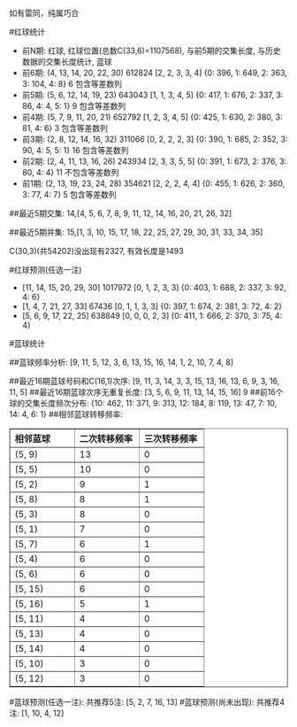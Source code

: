 <!-- 
.. title: 双色球2013087期(2013-07-28)数据分析报告
.. slug: slott-2013087-2013-07-28-report
.. date: 2013-07-29 08:00:00 UTC+08:00
.. tags: Lottery
.. link: 
.. description: 
.. type: text
-->

如有雷同，纯属巧合

<!-- TEASER_END-->

#红球统计

- 前N期: 红球, 红球位置(总数C(33,6)=1107568), 与前5期的交集长度, 与历史数据的交集长度统计, 蓝球
- 前6期: (4, 13, 14, 20, 22, 30) 612824 [2, 2, 3, 3, 4] {0: 396, 1: 649, 2: 363, 3: 104, 4: 8} 6 包含等差数列
- 前5期: (5, 6, 12, 14, 19, 23) 643043 [1, 1, 3, 4, 5] {0: 417, 1: 676, 2: 337, 3: 86, 4: 4, 5: 1} 9 包含等差数列
- 前4期: (5, 7, 9, 11, 20, 21) 652792 [1, 2, 3, 4, 5] {0: 425, 1: 630, 2: 380, 3: 81, 4: 6} 3 包含等差数列
- 前3期: (2, 8, 12, 14, 16, 32) 311066 [0, 2, 2, 2, 3] {0: 390, 1: 685, 2: 352, 3: 90, 4: 5, 5: 1} 16 包含等差数列
- 前2期: (2, 4, 11, 13, 16, 26) 243934 [2, 3, 3, 5, 5] {0: 391, 1: 673, 2: 376, 3: 80, 4: 4} 11 不包含等差数列
- 前1期: (2, 13, 19, 23, 24, 28) 354621 [2, 2, 2, 4, 4] {0: 455, 1: 626, 2: 360, 3: 77, 4: 7} 5 包含等差数列

##最近5期交集:
14,[4, 5, 6, 7, 8, 9, 11, 12, 14, 16, 20, 21, 26, 32]

##最近5期并集:
15,[1, 3, 10, 15, 17, 18, 22, 25, 27, 29, 30, 31, 33, 34, 35]

C(30,3)(共54202)没出现有2327, 
有效长度是1493

#红球预测(任选一注)

- [11, 14, 15, 20, 29, 30] 1017972 [0, 1, 2, 3, 3] {0: 403, 1: 688, 2: 337, 3: 92, 4: 6}
- [1, 4, 7, 21, 27, 33] 67436 [0, 1, 1, 3, 3] {0: 397, 1: 674, 2: 381, 3: 72, 4: 2}
- [5, 6, 9, 17, 22, 25] 638849 [0, 0, 0, 2, 3] {0: 411, 1: 666, 2: 370, 3: 75, 4: 4}

#蓝球统计

##蓝球频率分析:
[9, 11, 5, 12, 3, 6, 13, 15, 16, 14, 1, 2, 10, 7, 4, 8]

##最近16期蓝球号码和C(16,1)次序:
[9, 11, 3, 14, 3, 3, 15, 13, 16, 13, 6, 9, 3, 16, 11, 5]
##最近16期蓝球次序无重复长度:
[3, 5, 6, 9, 11, 13, 14, 15, 16] 9
##前16个球的交集长度频次分布:
{10: 462, 11: 371, 9: 313, 12: 184, 8: 119, 13: 47, 7: 10, 14: 4, 6: 1}
##相邻蓝球转移频率:
<table border="1" class="table table-striped dataframe">
  <thead>
    <tr style="text-align: left;">
      <th style="min-width: 100px;">相邻蓝球</th>
      <th style="min-width: 100px;">二次转移频率</th>
      <th style="min-width: 100px;">三次转移频率</th>
    </tr>
  </thead>
  <tbody>
    <tr>
      <td>  (5, 9)</td>
      <td> 13</td>
      <td> 0</td>
    </tr>
    <tr>
      <td>  (5, 5)</td>
      <td> 10</td>
      <td> 0</td>
    </tr>
    <tr>
      <td>  (5, 2)</td>
      <td>  9</td>
      <td> 1</td>
    </tr>
    <tr>
      <td>  (5, 8)</td>
      <td>  8</td>
      <td> 1</td>
    </tr>
    <tr>
      <td>  (5, 3)</td>
      <td>  8</td>
      <td> 0</td>
    </tr>
    <tr>
      <td>  (5, 1)</td>
      <td>  7</td>
      <td> 0</td>
    </tr>
    <tr>
      <td>  (5, 7)</td>
      <td>  6</td>
      <td> 1</td>
    </tr>
    <tr>
      <td>  (5, 4)</td>
      <td>  6</td>
      <td> 0</td>
    </tr>
    <tr>
      <td>  (5, 6)</td>
      <td>  6</td>
      <td> 0</td>
    </tr>
    <tr>
      <td> (5, 15)</td>
      <td>  6</td>
      <td> 0</td>
    </tr>
    <tr>
      <td> (5, 16)</td>
      <td>  5</td>
      <td> 1</td>
    </tr>
    <tr>
      <td> (5, 11)</td>
      <td>  4</td>
      <td> 0</td>
    </tr>
    <tr>
      <td> (5, 13)</td>
      <td>  4</td>
      <td> 0</td>
    </tr>
    <tr>
      <td> (5, 14)</td>
      <td>  4</td>
      <td> 0</td>
    </tr>
    <tr>
      <td> (5, 10)</td>
      <td>  3</td>
      <td> 0</td>
    </tr>
    <tr>
      <td> (5, 12)</td>
      <td>  3</td>
      <td> 0</td>
    </tr>
  </tbody>
</table>
#蓝球预测(任选一注):
共推荐5注: [5, 2, 7, 16, 13]
#蓝球预测(尚未出现):
共推荐4注: [1, 10, 4, 12]

